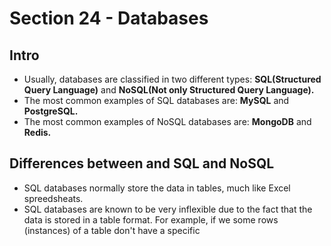 # Section 24 - Databases 

## Intro
* Usually, databases are classified in two different types: __SQL(Structured Query Language)__ and __NoSQL(Not only Structured Query Language).__
* The most common examples of SQL databases are: __MySQL__ and __PostgreSQL.__
* The most common examples of NoSQL databases are: __MongoDB__ and __Redis.__

## Differences between and SQL and NoSQL
* SQL databases normally store the data in tables, much like Excel spreedsheats.
* SQL databases are known to be very inflexible due to the fact that the data is stored in a table format. For example, if we some rows (instances) of a table don't have a specific 
